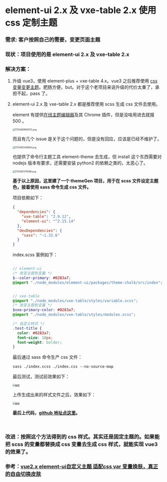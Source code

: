 # element-ui 2.x 及 vxe-table 2.x 使用 css 定制主题

### 需求: 客户按照自己的需要，变更页面主题

### 现状：项目使用的是 element-ui 2.x 及 vxe-table 2.x

### 解决方案：

1. 升级 vue3，使用 element-plus + vxe-table 4.x。vue3 之后推荐使用 [css 变量变更主题](https://developer.mozilla.org/en-US/docs/Web/CSS/Using_CSS_custom_properties)。肥肠方便，but。对于这个老项目来说升级的代价太重了，承担不起，pass 了。
2. element-ui 2.x 及 vxe-table 2.x 都是推荐使用 scss 生成 css 文件去使用。

   element 有提供[在线主题编辑器](https://element.eleme.cn/#/zh-CN/theme/preview)及其 Chrome 插件，但是没啥用进去就报 500 。

   <img src="attachment:c9e64d075572c2ef3d231acc14f3c2cb" alt="1725460983072.png" style="zoom:50%;" />

   而且有几个 issue 是关于这个问题的，但是没有回应，应该是已经不维护了。

   <img src="attachment:6788f37dc291ce6431b0b2f4bdf720e8" alt="1725461240884.png" style="zoom:50%;" />

   也提供了命令行主题工具 element-theme 去生成，但 install 这个东西需要对 nodejs 版本有要求，还需要安装 python2 的依赖之类的，太恶心了。

   <img src="attachment:edddabb19d71f948ec38b9c0f68d2f31" alt="1725461379396.png" style="zoom:50%;" />

   **基于以上原因，这里建了一个 themeGen 项目，用于在 scss 文件设定主题色，接着使用 sass 命令生成 css 文件。**

   项目依赖如下：
   ```json
   {
     "dependencies": {
       "vxe-table": "2.9.12",
       "element-ui": "^2.15.14"
     },
     "devDependencies": {
       "sass": "~1.32.6"
     }
   }
   ```

   index.scss 案例如下：
   ```scss
   
   // element-ui
   /* 改变主题色变量 */
   $--color-primary: #0283a7;
   @import "./node_modules/element-ui/packages/theme-chalk/src/index";
   
   
   // vxe-table
   @import "./node_modules/vxe-table/styles/variable.scss";
   /* 改变主题色变量 */
   $vxe-primary-color: #0283a7;
   @import "./node_modules/vxe-table/styles/modules.scss";
   
   /* 自定义样式 */
   .test-title {
     color: #0283a7;
     font-size: 18px;
     font-weight: bolder;
   }
   ```

   最后通过 sass 命令生产 css 文件：
   ```
   sass ./index.scss ./index.css --no-source-map
   ```

   最后测试，测试前效果如下：

   <img src="attachment:0b06bf2520c81a96d098c4ba31701049" alt="截图" style="zoom:50%;" />

   上传生成出来的样式文件之后，效果如下：

   <img src="attachment:a2f188c91ccb2f6465b59ac1838af98c" alt="截图" style="zoom:50%;" />

   <br/>

   **最后上代码，[github 地址点这里](https://github.com/774653363/code-log/tree/main/vue/2024090201)。**

<br/>

### 改进：按照这个方法得到的 css 样式。其实还是固定主题的。如果能把 scss 的变量都替换成 css 变量去生成 css 样式，就能实现 vue3 的效果了。

### 参考：[vue2.x element-ui自定义主题 适配css var 变量换肤，真正的自由切换皮肤](https://www.jianshu.com/p/e8d45daee461)
